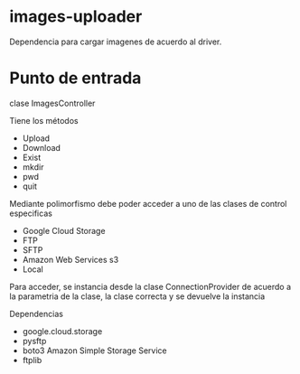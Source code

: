 # images-uploader

Dependencia para cargar imagenes de acuerdo al driver.

# Punto de entrada

clase ImagesController

Tiene los métodos

- Upload
- Download
- Exist
- mkdir
- pwd
- quit

Mediante polimorfismo debe poder acceder a uno de las clases de control especificas

- Google Cloud Storage
- FTP
- SFTP
- Amazon Web Services s3
- Local

Para acceder, se instancia desde la clase ConnectionProvider de acuerdo a la parametria de la clase, la clase correcta y se devuelve la instancia

Dependencias

- google.cloud.storage
- pysftp
- boto3 Amazon Simple Storage Service 
- ftplib